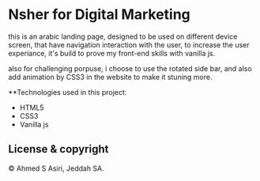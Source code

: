 # Nsher for Digital Marketing

this is an arabic landing page, designed to be used on different device screen, that have navigation interaction with the user, to increase the user experiance, it's build to prove my front-end skills with vanilla js.

also for challenging porpuse, i choose to use the rotated side bar, and also add animation by CSS3 in the website to make it stuning more.

**Technologies used in this project:

- HTML5
- CSS3
- Vanilla js

## License & copyright 

© Ahmed S Asiri, Jeddah SA. 